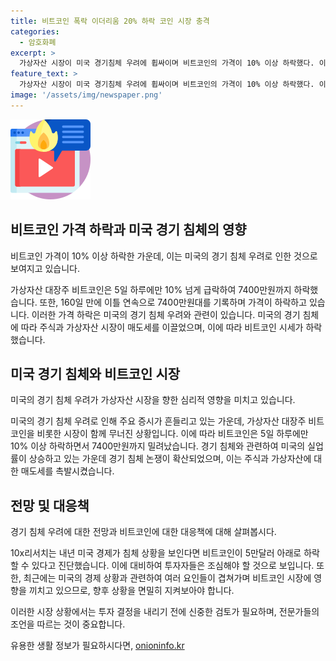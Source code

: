```yaml
---
title: 비트코인 폭락 이더리움 20% 하락 코인 시장 충격
categories:
  - 암호화폐
excerpt: >
  가상자산 시장이 미국 경기침체 우려에 휩싸이며 비트코인의 가격이 10% 이상 하락했다. 이는 지난 160일간의 최저가를 기록했으며, 이에 이더리움도 20% 하락하여 알트코인 시가총액이 크게 위협받고 있다. 전문가들은 미국 경기의 침체가 지속된다면 비트코인이 5만달러 아래로 떨어질 가능성을 경고하고 있다. 이러한 상황에서는 비트코인 현물 ETF 유출세와 부채 상환 등이 추가로 낙폭을 키우고 있다.
feature_text: >
  가상자산 시장이 미국 경기침체 우려에 휩싸이며 비트코인의 가격이 10% 이상 하락했다. 이는 지난 160일간의 최저가를 기록했으며, 이에 이더리움도 20% 하락하여 알트코인 시가총액이 크게 위협받고 있다. 전문가들은 미국 경기의 침체가 지속된다면 비트코인이 5만달러 아래로 떨어질 가능성을 경고하고 있다. 이러한 상황에서는 비트코인 현물 ETF 유출세와 부채 상환 등이 추가로 낙폭을 키우고 있다.
image: '/assets/img/newspaper.png'
---
```


<p><img src="/assets/img/news.png" alt="rentncar 속보" /></p>

<h2 data-ke-size="size26">비트코인 가격 하락과 미국 경기 침체의 영향</h2>

<p>비트코인 가격이 10% 이상 하락한 가운데, 이는 미국의 경기 침체 우려로 인한 것으로 보여지고 있습니다.</p>

<p data-ke-size="size16">가상자산 대장주 비트코인은 5일 하루에만 10% 넘게 급락하여 7400만원까지 하락했습니다. 또한, 160일 만에 이틀 연속으로 7400만원대를 기록하며 가격이 하락하고 있습니다. 이러한 가격 하락은 미국의 경기 침체 우려와 관련이 있습니다. 미국의 경기 침체에 따라 주식과 가상자산 시장이 매도세를 이끌었으며, 이에 따라 비트코인 시세가 하락했습니다.</p>

<h2 data-ke-size="size26">미국 경기 침체와 비트코인 시장</h2>

<p>미국의 경기 침체 우려가 가상자산 시장을 향한 심리적 영향을 미치고 있습니다.</p>

<p data-ke-size="size16">미국의 경기 침체 우려로 인해 주요 증시가 흔들리고 있는 가운데, 가상자산 대장주 비트코인을 비롯한 시장이 함께 무너진 상황입니다. 이에 따라 비트코인은 5일 하루에만 10% 이상 하락하면서 7400만원까지 밀려났습니다. 경기 침체와 관련하여 미국의 실업률이 상승하고 있는 가운데 경기 침체 논쟁이 확산되었으며, 이는 주식과 가상자산에 대한 매도세를 촉발시켰습니다.</p>

<h2 data-ke-size="size26">전망 및 대응책</h2>

<p>경기 침체 우려에 대한 전망과 비트코인에 대한 대응책에 대해 살펴봅시다.</p>

<p data-ke-size="size16">10x리서치는 내년 미국 경제가 침체 상황을 보인다면 비트코인이 5만달러 아래로 하락할 수 있다고 진단했습니다. 이에 대비하여 투자자들은 조심해야 할 것으로 보입니다. 또한, 최근에는 미국의 경제 상황과 관련하여 여러 요인들이 겹쳐가며 비트코인 시장에 영향을 끼치고 있으므로, 향후 상황을 면밀히 지켜보아야 합니다.</p>

<p>이러한 시장 상황에서는 투자 결정을 내리기 전에 신중한 검토가 필요하며, 전문가들의 조언을 따르는 것이 중요합니다.</p>
유용한 생활 정보가 필요하시다면, <a href="https://onioninfo.kr" rel="dofollow">onioninfo.kr</a>


